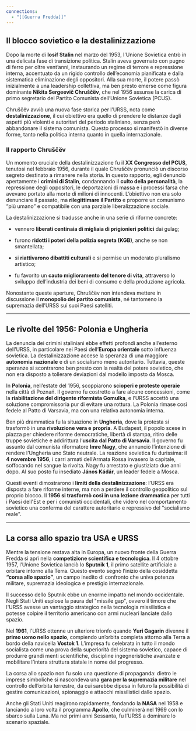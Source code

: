 ```yaml
---
connections:
  - "[[Guerra Fredda]]"
---
```


## Il blocco sovietico e la destalinizzazione

Dopo la morte di **Iosif Stalin** nel marzo del 1953, l'Unione Sovietica entrò in una delicata fase di transizione politica. Stalin aveva governato con pugno di ferro per oltre vent’anni, instaurando un regime di terrore e repressione interna, accentuato da un rigido controllo dell’economia pianificata e dalla sistematica eliminazione degli oppositori. Alla sua morte, il potere passò inizialmente a una leadership collettiva, ma ben presto emerse come figura dominante **Nikita Sergeevič Chruščëv**, che nel 1956 assunse la carica di primo segretario del Partito Comunista dell’Unione Sovietica (PCUS).

Chruščëv avviò una nuova fase storica per l’URSS, nota come **destalinizzazione**, il cui obiettivo era quello di prendere le distanze dagli aspetti più violenti e autoritari del periodo staliniano, senza però abbandonare il sistema comunista. Questo processo si manifestò in diverse forme, tanto nella politica interna quanto in quella internazionale.

### Il rapporto Chruščëv

Un momento cruciale della destalinizzazione fu il **XX Congresso del PCUS**, tenutosi nel febbraio 1956, durante il quale Chruščëv pronunciò un discorso segreto destinato a rimanere nella storia. In questo rapporto, egli denunciò apertamente i **crimini di Stalin**, condannando il **culto della personalità**, la repressione degli oppositori, le deportazioni di massa e i processi farsa che avevano portato alla morte di milioni di innocenti. L’obiettivo non era solo denunciare il passato, ma **rilegittimare il Partito** e proporre un comunismo “più umano” e compatibile con una parziale liberalizzazione sociale.

La destalinizzazione si tradusse anche in una serie di riforme concrete:

- vennero **liberati centinaia di migliaia di prigionieri politici** dai gulag;
    
- furono **ridotti i poteri della polizia segreta (KGB)**, anche se non smantellata;
    
- si **riattivarono dibattiti culturali** e si permise un moderato pluralismo artistico;
    
- fu favorito un **cauto miglioramento del tenore di vita**, attraverso lo sviluppo dell’industria dei beni di consumo e della produzione agricola.
    

Nonostante queste aperture, Chruščëv non intendeva mettere in discussione il **monopolio del partito comunista**, né tantomeno la supremazia dell’URSS sui suoi Paesi satelliti.

---

##  Le rivolte del 1956: Polonia e Ungheria

La denuncia dei crimini staliniani ebbe effetti profondi anche all’esterno dell’URSS, in particolare nei Paesi dell’**Europa orientale** sotto influenza sovietica. La destalinizzazione accese la speranza di una maggiore **autonomia nazionale** e di un socialismo meno autoritario. Tuttavia, queste speranze si scontrarono ben presto con la realtà del potere sovietico, che non era disposto a tollerare deviazioni dal modello imposto da Mosca.

In **Polonia**, nell’estate del 1956, scoppiarono **scioperi e proteste operaie** nella città di Poznań. Il governo fu costretto a fare alcune concessioni, come la **riabilitazione del dirigente riformista Gomulka**, e l’URSS accettò una soluzione compromissoria pur di evitare una rottura. La Polonia rimase così fedele al Patto di Varsavia, ma con una relativa autonomia interna.

Ben più drammatica fu la situazione in **Ungheria**, dove la protesta si trasformò in una **rivoluzione vera e propria**. A Budapest, il popolo scese in piazza per chiedere riforme democratiche, libertà di stampa, ritiro delle truppe sovietiche e addirittura l’**uscita dal Patto di Varsavia**. Il governo fu assunto dal comunista riformatore **Imre Nagy**, che annunciò l’intenzione di rendere l’Ungheria uno Stato neutrale. La reazione sovietica fu durissima: il **4 novembre 1956**, i carri armati dell’Armata Rossa invasero la capitale, soffocando nel sangue la rivolta. Nagy fu arrestato e giustiziato due anni dopo. Al suo posto fu insediato **János Kádár**, un leader fedele a Mosca.

Questi eventi dimostrarono i **limiti della destalinizzazione**: l’URSS era disposta a fare riforme interne, ma non a perdere il controllo geopolitico sul proprio blocco. Il **1956 si trasformò così in una lezione drammatica** per tutti i Paesi dell'Est e per i comunisti occidentali, che videro nel comportamento sovietico una conferma del carattere autoritario e repressivo del "socialismo reale".

---

## La corsa allo spazio tra USA e URSS

Mentre la tensione restava alta in Europa, un nuovo fronte della Guerra Fredda si aprì nella **competizione scientifica e tecnologica**. Il 4 ottobre 1957, l’Unione Sovietica lanciò lo **Sputnik 1**, il primo satellite artificiale a orbitare intorno alla Terra. Questo evento segnò l’inizio della cosiddetta **“corsa allo spazio”**, un campo inedito di confronto che univa potenza militare, supremazia ideologica e prestigio internazionale.

Il successo dello Sputnik ebbe un enorme impatto nel mondo occidentale. Negli Stati Uniti esplose la paura del "missile gap", ovvero il timore che l'URSS avesse un vantaggio strategico nella tecnologia missilistica e potesse colpire il territorio americano con armi nucleari lanciate dallo spazio.

Nel **1961**, l'URSS ottenne un ulteriore trionfo quando **Yuri Gagarin** divenne il **primo uomo nello spazio**, compiendo un’orbita completa attorno alla Terra a bordo della navicella **Vostok 1**. L’impresa fu celebrata in tutto il mondo socialista come una prova della superiorità del sistema sovietico, capace di produrre grandi menti scientifiche, discipline ingegneristiche avanzate e mobilitare l’intera struttura statale in nome del progresso.

La corsa allo spazio non fu solo una questione di propaganda: dietro le imprese simboliche si nascondeva una **gara per la supremazia militare** nel controllo dell’orbita terrestre, da cui sarebbe dipesa in futuro la possibilità di gestire comunicazioni, spionaggio e attacchi missilistici dallo spazio.

Anche gli Stati Uniti reagirono rapidamente, fondando la **NASA** nel 1958 e lanciando a loro volta il programma **Apollo**, che culminerà nel 1969 con lo sbarco sulla Luna. Ma nei primi anni Sessanta, fu l’URSS a dominare lo scenario spaziale.
